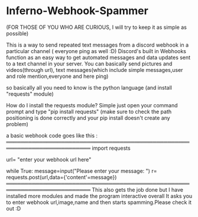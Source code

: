 # Inferno-Webhook-Spammer

(FOR THOSE OF YOU WHO ARE CURIOUS, I will try to keep it as simple as possible)

This is a way to send repeated text messages from a discord webhook in a particular channel ( everyone ping as well :D) 
Discord's built in Webhooks function as an easy way to get automated messages and data updates sent to a text channel in your server.
You can basically send pictures and videos(through url), text messages(which include simple messages,user and role mention,everyone and here ping)

so basically all you need to know is the python language (and install "requests" module)

How do I install the requests module?
Simple just open your command prompt and type "pip install requests" (make sure to check the path positioning is done correctly and your pip install doesn't create any problem)


a basic webhook code goes like this :
═════════════════════════════════════════════════════════════════════════
import requests 

url= "enter your webhook url here" 

while True:
   message=input("Please enter your message: ")
   r= requests.post(url,data={'content'=message})
═════════════════════════════════════════════════════════════════════════
This also gets the job done but I have installed more modules and made the program interactive overall
It asks you to enter webhook url,image,name and then starts spamming.Please check it out :D
   
   
